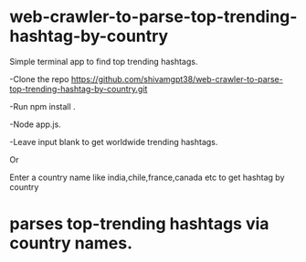 # web-crawler-to-parse-top-trending-hashtag-by-country
  Simple terminal app to find top trending hashtags.

-Clone the repo https://github.com/shivamgpt38/web-crawler-to-parse-top-trending-hashtag-by-country.git

-Run npm install .

-Node app.js.

-Leave input blank to get worldwide trending hashtags.

 Or

Enter a country name like india,chile,france,canada etc to get hashtag by country
# parses top-trending hashtags via country names.

